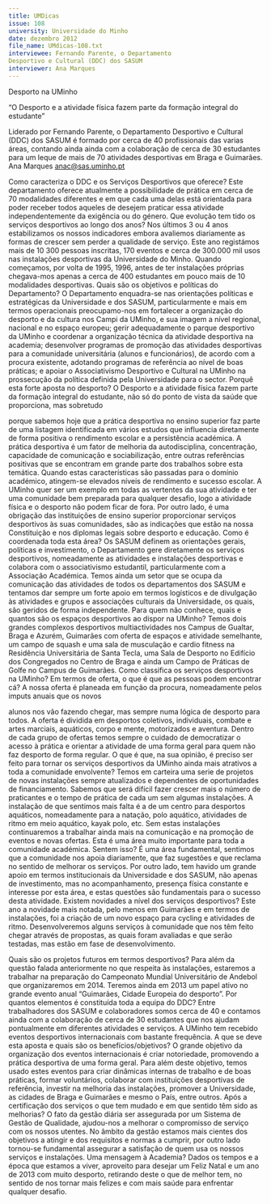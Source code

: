 ```yaml
---
title: UMDicas
issue: 108
university: Universidade do Minho
date: dezembro 2012
file_name: UMdicas-108.txt
interviewee: Fernando Parente, o Departamento
Desportivo e Cultural (DDC) dos SASUM
interviewer: Ana Marques
---
```


Desporto na UMinho

“O Desporto e a atividade física fazem parte da formação integral do estudante”

Liderado por Fernando Parente, o Departamento
Desportivo e Cultural (DDC) dos SASUM é formado por cerca de 40 profissionais das varias áreas,
contando ainda ainda com a colaboração de cerca
de 30 estudantes para um leque de mais de 70
atividades desportivas em Braga e Guimarães.
Ana Marques
anac@sas.uminho.pt

Como caracteriza o DDC e os Serviços Desportivos que oferece?
Este departamento oferece atualmente a possibilidade de prática em cerca de 70 modalidades diferentes e em que cada uma delas está orientada
para poder receber todos aqueles de desejem praticar essa atividade independentemente da exigência
ou do género.
Que evolução tem tido os serviços desportivos ao longo dos anos?
Nos últimos 3 ou 4 anos estabilizamos os nossos
indicadores embora avaliemos diariamente as formas de crescer sem perder a qualidade de serviço.
Este ano registámos mais de 10 300 pessoas inscritas, 170 eventos e cerca de 300.000 mil usos nas
instalações desportivas da Universidade do Minho.
Quando começamos, por volta de 1995, 1996, antes de ter instalações próprias chegava-mos apenas
a cerca de 400 estudantes em pouco mais de 10
modalidades desportivas.
Quais são os objetivos e políticas do Departamento?
O Departamento enquadra-se nas orientações políticas e estratégicas da Universidade e dos SASUM,
particularmente e mais em termos operacionais
preocupamo-nos em fortalecer a organização do
desporto e da cultura nos Campi da UMinho, e
sua imagem a nível regional, nacional e no espaço
europeu; gerir adequadamente o parque desportivo da UMinho e coordenar a organização técnica
da atividade desportiva na academia; desenvolver
programas de promoção das atividades desportivas
para a comunidade universitária (alunos e funcionários), de acordo com a procura existente, adotando
programas de referência ao nível de boas práticas;
e apoiar o Associativismo Desportivo e Cultural na
UMinho na prossecução da política definida pela
Universidade para o sector.
Porquê esta forte aposta no desporto?
O Desporto e a atividade física fazem parte da formação integral do estudante, não só do ponto de
vista da saúde que proporciona, mas sobretudo

porque sabemos hoje que a prática desportiva no
ensino superior faz parte de uma listagem identificada em vários estudos que influencia diretamente
de forma positiva o rendimento escolar e a persistência académica.
A prática desportiva é um fator de melhoria da autodisciplina, concentração, capacidade de comunicação e sociabilização, entre outras referências
positivas que se encontram em grande parte dos
trabalhos sobre esta temática. Quando estas características são passadas para o domínio académico,
atingem-se elevados níveis de rendimento e sucesso escolar.
A UMinho quer ser um exemplo em todas as vertentes da sua atividade e ter uma comunidade bem
preparada para qualquer desafio, logo a atividade
física e o desporto não podem ficar de fora. Por
outro lado, é uma obrigação das instituições de
ensino superior proporcionar serviços desportivos
às suas comunidades, são as indicações que estão
na nossa Constituição e nos diplomas legais sobre
desporto e educação.
Como é coordenada toda esta área?
Os SASUM definem as orientações gerais, políticas
e investimento, o Departamento gere diretamente
os serviços desportivos, nomeadamente as atividades e instalações desportivas e colabora com o
associativismo estudantil, particularmente com a
Associação Académica.
Temos ainda um setor que se ocupa da comunicação das atividades de todos os departamentos dos
SASUM e tentamos dar sempre um forte apoio em
termos logísticos e de divulgação às atividades e
grupos e associações culturais da Universidade, os
quais, são geridos de forma independente.
Para quem não conhece, quais e quantos
são os espaços desportivos ao dispor na
UMinho?
Temos dois grandes complexos desportivos multiactividades nos Campus de Gualtar, Braga e Azurém, Guimarães com oferta de espaços e atividade
semelhante, um campo de squash e uma sala de
musculação e cardio fitness na Residência Universitária de Santa Tecla, uma Sala de Desporto no
Edifício dos Congregados no Centro de Braga e ainda um Campo de Práticas de Golfe no Campus de
Guimarães.
Como classifica os serviços desportivos na
UMinho? Em termos de oferta, o que é que
as pessoas podem encontrar cá?
A nossa oferta é planeada em função da procura,
nomeadamente pelos imputs anuais que os novos

alunos nos vão fazendo chegar, mas sempre numa
lógica de desporto para todos. A oferta é dividida
em desportos coletivos, individuais, combate e artes marciais, aquáticos, corpo e mente, motorizados e aventura.
Dentro de cada grupo de ofertas temos sempre o
cuidado de democratizar o acesso à prática e orientar a atividade de uma forma geral para quem não
faz desporto de forma regular.
O que é que, na sua opinião, é preciso ser
feito para tornar os serviços desportivos da
UMinho ainda mais atrativos a toda a comunidade envolvente?
Temos em carteira uma serie de projetos de novas
instalações sempre atualizados e dependentes de
oportunidades de financiamento. Sabemos que
será difícil fazer crescer mais o número de praticantes e o tempo de prática de cada um sem algumas
instalações.
A instalação de que sentimos mais falta é a de um
centro para desportos aquáticos, nomeadamente
para a natação, polo aquático, atividades de ritmo
em meio aquático, kayak polo, etc. Sem estas instalações continuaremos a trabalhar ainda mais na
comunicação e na promoção de eventos e novas
ofertas.
Esta é uma área muito importante para toda
a comunidade académica. Sentem isso?
É uma área fundamental, sentimos que a comunidade nos apoia diariamente, que faz sugestões e
que reclama no sentido de melhorar os serviços.
Por outro lado, tem havido um grande apoio em termos institucionais da Universidade e dos SASUM,
não apenas de investimento, mas no acompanhamento, presença física constante e interesse por
esta área, e estas questões são fundamentais para
o sucesso desta atividade.
Existem novidades a nível dos serviços desportivos?
Este ano a novidade mais notada, pelo menos em
Guimarães e em termos de instalações, foi a criação de um novo espaço para cycling e atividades de
ritmo. Desenvolveremos alguns serviços à comunidade que nos têm feito chegar através de propostas, as quais foram avaliadas e que serão testadas,
mas estão em fase de desenvolvimento.

Quais são os projetos futuros em termos desportivos?
Para além da questão falada anteriormente no que
respeita às instalações, estaremos a trabalhar na
preparação do Campeonato Mundial Universitário
de Andebol que organizaremos em 2014. Teremos
ainda em 2013 um papel ativo no grande evento
anual “Guimarães, Cidade Europeia do desporto”.
Por quantos elementos é constituída toda a
equipa do DDC?
Entre trabalhadores dos SASUM e colaboradores
somos cerca de 40 e contamos ainda com a colaboração de cerca de 30 estudantes que nos ajudam
pontualmente em diferentes atividades e serviços.
A UMinho tem recebido eventos desportivos
internacionais com bastante frequência. A
que se deve esta aposta e quais são os benefícios/objetivos?
O grande objetivo da organização dos eventos internacionais é criar notoriedade, promovendo a prática
desportiva de uma forma geral. Para além deste objetivo, temos usado estes eventos para criar dinâmicas internas de trabalho e de boas práticas, formar
voluntários, colaborar com instituições desportivas
de referência, investir na melhoria das instalações,
promover a Universidade, as cidades de Braga e
Guimarães e mesmo o País, entre outros.
Após a certificação dos serviços o que tem
mudado e em que sentido têm sido as melhorias?
O fato da gestão diária ser assegurada por um Sistema de Gestão de Qualidade, ajudou-nos a melhorar
o compromisso de serviço com os nossos utentes.
No âmbito da gestão estamos mais cientes dos objetivos a atingir e dos requisitos e normas a cumprir,
por outro lado tornou-se fundamental assegurar a
satisfação de quem usa os nossos serviços e instalações.
Uma mensagem à Academia?
Dados os tempos e a época que estamos a viver,
aproveito para desejar um Feliz Natal e um ano de
2013 com muito desporto, retirando deste o que de
melhor tem, no sentido de nos tornar mais felizes
e com mais saúde para enfrentar qualquer desafio.



